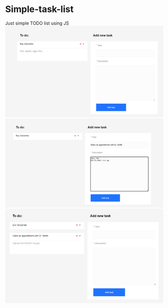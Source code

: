 # Simple-task-list
Just simple TODO list using JS
![](taskList/screens/default.png)
![](taskList/screens/new-task.png)
![](taskList/screens/added-new-task.png)
